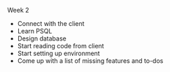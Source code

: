 Week 2
- Connect with the client
- Learn PSQL
- Design database
- Start reading code from client
- Start setting up environment
- Come up with a list of missing features and to-dos